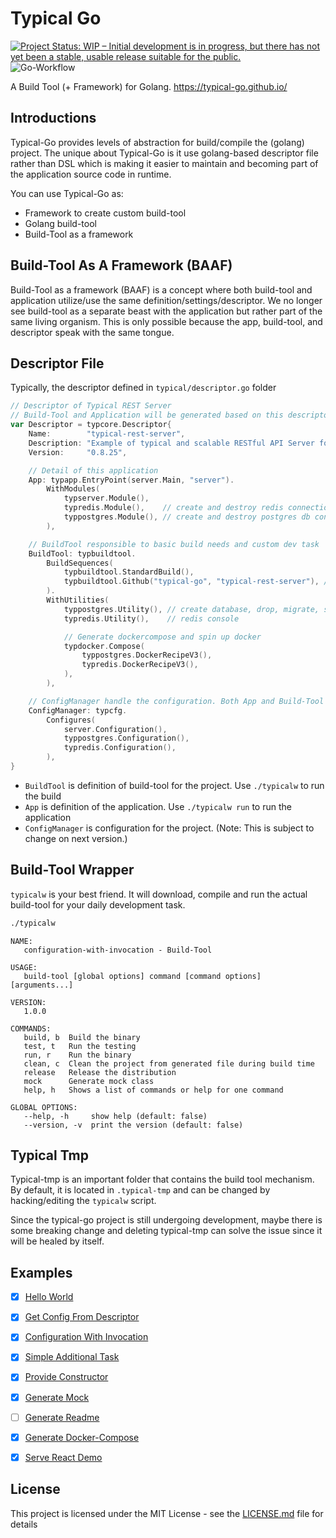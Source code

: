 # Typical Go

[![Project Status: WIP – Initial development is in progress, but there has not yet been a stable, usable release suitable for the public.](https://www.repostatus.org/badges/latest/wip.svg)](https://www.repostatus.org/#wip)
![Go-Workflow](https://github.com/typical-go/typical-go/workflows/Go/badge.svg)

A Build Tool (+ Framework) for Golang. <https://typical-go.github.io/>

## Introductions

Typical-Go provides levels of abstraction for build/compile the (golang) project. The unique about Typical-Go is it use golang-based descriptor file rather than DSL which is making it easier to maintain and becoming part of the application source code in runtime.

You can use Typical-Go as:
- Framework to create custom build-tool
- Golang build-tool
- Build-Tool as a framework 

## Build-Tool As A Framework (BAAF)

Build-Tool as a framework (BAAF) is a concept where both build-tool and application utilize/use the same definition/settings/descriptor. We no longer see build-tool as a separate beast with the application but rather part of the same living organism. This is only possible because the app, build-tool, and descriptor speak with the same tongue.

## Descriptor File

Typically, the descriptor defined in `typical/descriptor.go` folder
```go
// Descriptor of Typical REST Server
// Build-Tool and Application will be generated based on this descriptor
var Descriptor = typcore.Descriptor{
	Name:        "typical-rest-server",                                       // name of the project
	Description: "Example of typical and scalable RESTful API Server for Go", // description of the project
	Version:     "0.8.25",                                                    // version of the project

	// Detail of this application
	App: typapp.EntryPoint(server.Main, "server").
		WithModules(
			typserver.Module(),
			typredis.Module(),    // create and destroy redis connection
			typpostgres.Module(), // create and destroy postgres db connection
		),

	// BuildTool responsible to basic build needs and custom dev task
	BuildTool: typbuildtool.
		BuildSequences(
			typbuildtool.StandardBuild(),
			typbuildtool.Github("typical-go", "typical-rest-server"), // publish to Github
		).
		WithUtilities(
			typpostgres.Utility(), // create database, drop, migrate, seed, etc.
			typredis.Utility(),    // redis console

			// Generate dockercompose and spin up docker
			typdocker.Compose(
				typpostgres.DockerRecipeV3(),
				typredis.DockerRecipeV3(),
			),
		),

	// ConfigManager handle the configuration. Both App and Build-Tool typically using the same configuration
	ConfigManager: typcfg.
		Configures(
			server.Configuration(),
			typpostgres.Configuration(),
			typredis.Configuration(),
		),
}
```

- `BuildTool` is definition of build-tool for the project. Use `./typicalw` to run the build
- `App` is definition of the application. Use `./typicalw run` to run the application
- `ConfigManager` is configuration for the project. (Note: This is subject to change on next version.)


## Build-Tool Wrapper

`typicalw` is your best friend. It will download, compile and run the actual build-tool for your daily development task.

```bash
./typicalw
```

```
NAME:
   configuration-with-invocation - Build-Tool

USAGE:
   build-tool [global options] command [command options] [arguments...]

VERSION:
   1.0.0

COMMANDS:
   build, b  Build the binary
   test, t   Run the testing
   run, r    Run the binary
   clean, c  Clean the project from generated file during build time
   release   Release the distribution
   mock      Generate mock class
   help, h   Shows a list of commands or help for one command

GLOBAL OPTIONS:
   --help, -h     show help (default: false)
   --version, -v  print the version (default: false) 
```

## Typical Tmp

Typical-tmp is an important folder that contains the build tool mechanism. By default, it is located in `.typical-tmp` and can be changed by hacking/editing the `typicalw` script.

Since the typical-go project is still undergoing development, maybe there is some breaking change and deleting typical-tmp can solve the issue since it will be healed by itself.

## Examples

- [x] [Hello World](https://github.com/typical-go/typical-go/tree/master/examples/hello-world)
- [x] [Get Config From Descriptor](https://github.com/typical-go/typical-go/tree/master/examples/get-config-from-descriptor)
- [x] [Configuration With Invocation](https://github.com/typical-go/typical-go/tree/master/examples/configuration-with-invocation)
- [x] [Simple Additional Task](https://github.com/typical-go/typical-go/tree/master/examples/simple-additional-task)
- [x] [Provide Constructor](https://github.com/typical-go/typical-go/tree/master/examples/provide-constructor)
- [x] [Generate Mock](https://github.com/typical-go/typical-go/tree/master/examples/generate-mock)
- [ ] [Generate Readme](https://github.com/typical-go/typical-go/tree/master/examples/generate-readme)
- [x] [Generate Docker-Compose](https://github.com/typical-go/typical-go/tree/master/examples/generate-docker-compose)
- [x] [Serve React Demo](https://github.com/typical-go/typical-go/tree/master/examples/serve-react-demo)



## License

This project is licensed under the MIT License - see the [LICENSE.md](LICENSE.md) file for details





